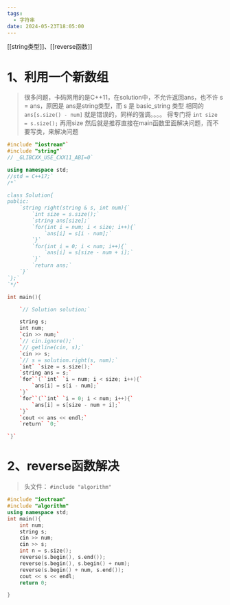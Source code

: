 ```yaml
---
tags:
  - 字符串
date: 2024-05-23T18:05:00
---
```

[[string类型]]、[[reverse函数]]

# 1、利用一个新数组

>很多问题，卡码网用的是C++11，在solution中，不允许返回ans，也不许 s = ans，原因是 ans是string类型，而 s 是 basic_string 类型
>相同的 `ans[s.size() - num]` 就是错误的，同样的强调。。。。
>得专门将 `int size = s.size();` 再用size
>然后就是推荐直接在main函数里面解决问题，而不要写类，来解决问题

```cpp
#include "iostream"`
#include "string"`
// _GLIBCXX_USE_CXX11_ABI=0`

using namespace std;
//std = C++17;`
/*`

class Solution{
public:
    `string right(string & s, int num){`
        `int size = s.size();`
        `string ans[size];`
        `for(int i = num; i < size; i++){`
            `ans[i] = s[i - num];`
        `}`
        `for(int i = 0; i < num; i++){`
            `ans[i] = s[size - num + i];`
        `}`
        `return ans;`
    `}`
`};`
`*/`

int main(){

    `// Solution solution;`

    string s;
    int num;
    `cin >> num;`
    `// cin.ignore();`
    `// getline(cin, s);`
    `cin >> s;
    `// s = solution.right(s, num);`
    `int` `size = s.size();`
    `string ans = s;`
    `for``(``int` `i = num; i < size; i++){`
        `ans[i] = s[i - num];`
    `}`
    `for``(``int` `i = 0; i < num; i++){`
        `ans[i] = s[size - num + i];`
    `}`
    `cout << ans << endl;`
    `return` `0;`

`}`
```

# 2、reverse函数解决

>头文件： `#include "algorithm"`

```cpp
#include "iostream"
#include "algorithm"
using namespace std;
int main(){
	int num;
	string s;
	cin >> num;
	cin >> s;
	int n = s.size();
	reverse(s.begin(), s.end());
	reverse(s.begin(), s.begin() + num);
	reverse(s.begin() + num, s.end());
	cout << s << endl;
	return 0;

}
```